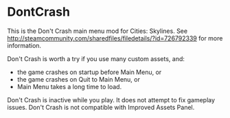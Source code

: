# DontCrash
This is the Don't Crash main menu mod for Cities: Skylines.
See http://steamcommunity.com/sharedfiles/filedetails/?id=726792339 for more information.

Don't Crash is worth a try if you use many custom assets, and:
- the game crashes on startup before Main Menu, or
- the game crashes on Quit to Main Menu, or
- Main Menu takes a long time to load.

Don't Crash is inactive while you play. It does not attempt to fix gameplay issues.
Don't Crash is not compatible with Improved Assets Panel.
